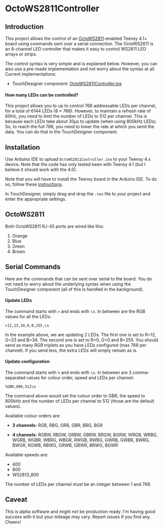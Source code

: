 # OctoWS2811Controller

## Introduction

This project allows the control of an [OctoWS2811](https://github.com/PaulStoffregen/OctoWS2811)-enabled Teensy 
4.1+ board using commands sent over a serial connection. The OctoWS2811 is an 8-channel LED controller that makes
it easy to control WS2811 LED arrays or strips.

The control syntax is very simple and is explained below. However, you can also use a pre-made implementation and
not worry about the syntax at all. Current implementations:

  * TouchDesigner component: [OctoWS2811Controller.tox](https://github.com/djipco/OctoWS2811Controller/raw/refs/heads/main/OctoWS2811Controller.tox)

#### How many LEDs can be controlled?

This project allows you to up to control 768 addressable LEDs per channel, for a total of 6144 LEDs (8 × 768). 
However, to maintain a refresh rate of 60Hz, you need to limit the number of LEDs to 512 per channel. This is 
because each LEDs take about 30µs to update (when using 800kHz LEDs). So, to reach the full 768, you need to lower 
the rate at which you send the data. You can do that in the TouchDesigner component.

## Installation

Use Arduino IDE to upload `OctoWS2811Controller.ino` to your Teensy 4.x device. Note that the code has only tested 
been with Teensy 4.1 (but I believe it should work with the 4.0).

Note that you will have to install the Teensy board in the Arduino IDE. To do so, follow these 
[instructions](https://www.pjrc.com/teensy/td_download.html). 

In TouchDesigner, simply drag and drop the `.tox` file to your project and enter the appropriate settings.

## OctoWS2811

Both OctoWS2811 RJ-45 ports are wired like this:

 1. Orange
 2. Blue
 3. Green
 4. Brown

## Serial Commands

Here are the commands that can be sent over serial to the board. You do not need to worry about the underlying 
syntax when using the TouchDesigner component (all of this is handled in the background).

#### Update LEDs

The command starts with `>` and ends with `\n`. In between are the RGB values for all the LEDs:

```
>12,23,34,0,0,255,\n
```
In the example above, we are updating 2 LEDs. The first one is set to R=12, G=23 and B=34. The second one is set
to R=0, G=0 and B=255. You should send as many RGB triplets as you have LEDs configured (max 768 per channel). If
you send less, the extra LEDs will simply remain as is.

#### Update configuration

The command starts with `%` and ends with `\n`. In between are 3 comma-separated values for colour order,
speed and LEDs per channel:

```
%GBR,800,512\n
```
The command above would set the colour order to GBR, the speed to 800kHz and the number of LEDs per channel to
512 (those are the default values).

Available colour orders are: 

  - **3 channels:** RGB, RBG, GRB, GBR, BRG, BGR

  - **4 channels:** RGBW, RBGW, GRBW, GBRW, BRGW, BGRW, WRGB, WRBG, WGRB, WGBR, WBRG, WBGR, RWGB, RWBG, GWRB, GWBR,
    BWRG, BWGR, RGWB, RBWG, GRWB, GBWR, BRWG, BGWR

Available speeds are:

  - 400
  - 800
  - WS2813_800

The number of LEDs per channel must be an integer between 1 and 768.

## Caveat

This is alpha software and might not be production ready. I'm having good success with it but your mileage may vary. 
Report issues if you find any. Cheers!
